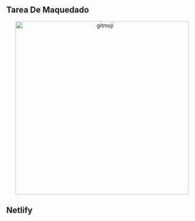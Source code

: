 ## Tarea De Maquedado 
<p align="center">
	<a href="/">
		<img src="https://i.pinimg.com/originals/8b/33/6e/8b336e69bab7bee3695c3245ba71456f.gif" width="456" alt="gitmoji">
	</a>
</p>

 ## Netlify

 ##